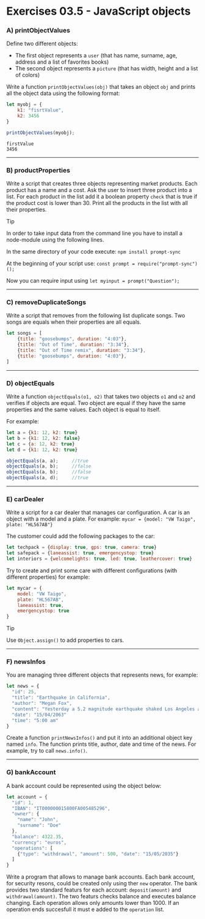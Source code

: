 # Exercises 03.5 - JavaScript objects

### A) printObjectValues

Define two different objects:
 * The first object represents a `user` (that has name, surname, age, address and a list of favorites books)
 * The second object represents a `picture` (that has width, height and a list of colors)

Write a function `printObjectValues(obj)` that takes an object `obj` and prints all the object data using the following format:

```javascript
let myobj = {
    k1: "fisrtValue",
    k2: 3456
}

printObjectValues(myobj);
```
```
firstValue
3456
```

---

### B) productProperties

Write a script that creates three objects representing market products. Each product has a name and a cost. Ask the user
to insert three product into a list.
For each product in the list add it a boolean property `check` that is true if the product cost is lower than 30.
Print all the products in the list with all their properties.

> [!TIP]
> In order to take input data from the command line you have to install a node-module using the following lines.
>
> In the same directory of your code execute:
> `npm install prompt-sync`
> 
> At the beginning of your script use:
> `const prompt = require("prompt-sync")();`
> 
> Now you can require input using
> `let myinput = prompt("Question");`

---

### C) removeDuplicateSongs

Write a script that removes from the following list duplicate songs. Two songs are equals when their properties are all equals.

```javascript
let songs = [
    {title: "goosebumps", duration: "4:03"},
    {title: "Out of Time", duration: "3:34"},
    {title: "Out of Time remix", duration: "3:34"},
    {title: "goosebumps", duration: "4:03"},
]
```

---

### D) objectEquals

Write a function `objectEquals(o1, o2)` that takes two objects `o1` and `o2` and verifies if objects are equal. Two object
are equal if they have the same properties and the same values. Each object is equal to itself.

For example:

```javascript
let a = {k1: 12, k2: true}
let b = {k1: 12, k2: false}
let c = {a: 12, k2: true}
let d = {k1: 12, k2: true}

objectEquals(a, a);     //true
objectEquals(a, b);     //false
objectEquals(a, b);     //false
objectEquals(a, d);     //true
```

---

### E) carDealer

Write a script for a car dealer that manages car configuration. A car is an object with a model and a plate. For example:
`mycar = {model: "VW Taigo", plate: "HL567AB"}`

The customer could add the following packages to the car:

```javascript
let techpack = {display: true, gps: true, camera: true}
let safepack = {laneassist: true, emergencystop: true}
let interiors = {welcomelights: true, led: true, leathercover: true}
```

Try to create and print some care with different configurations (with different properties) for example:

```javascript
let mycar = {
    model: "VW Taigo",
    plate: "HL567AB",
    laneassist: true,
    emergencystop: true
}
```

> [!TIP]
> Use `Object.assign()` to add properties to cars.

---

### F) newsInfos

You are managing three different objects that represents news, for example:

```javascript
let news = {
  "id": 25,
  "title": "Earthquake in California",
  "author": "Megan Fox",
  "content": "Yesterday a 5.2 magnitude earthquake shaked Los Angeles and...",
  "date": "15/04/2063"
  "time": "5:00 am"
}
```

Create a function `printNewsInfos()` and put it into an additional object key named `info`. The function prints title, author, date and time of the news. For example, try to call `news.info()`.

---

### G) bankAccount

A bank account could be represented using the object below:

```javascript
let account = {
  "id": 1,
  "IBAN": "IT000000015800FA005485296",
  "owner": {
    "name": "John",
    "surname": "Doe"
  },
  "balance": 4322.35,
  "currency": "euros",
  "operations": [
    {"type": "withdrawal", "amount": 500, "date": "15/05/2035"}
  ]
}
```

Write a program that allows to manage bank accounts. Each bank account, for security resons, could be created only using ther `new` operator.
The bank provides two standard featurs for each account: `deposit(amount)` and `withdrawal(amount)`. The two featurs checks balance and executes balance changing.
Each operation allows only amounts lower than 1000. If an operation ends succesfull it must e added to the `operation` list.